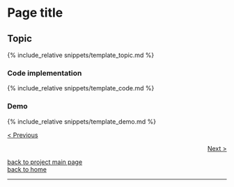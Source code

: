 <script>
MathJax = {
tex: {
tags: 'ams'  // should be 'ams', 'none', or 'all'
     }
};
</script>
<script id="MathJax-script" async src="https://cdn.jsdelivr.net/npm/mathjax@3/es5/tex-chtml.js"></script>

# Page title
## Topic
{% include_relative snippets/template_topic.md %}

### Code implementation
{% include_relative snippets/template_code.md %}

### Demo
{% include_relative snippets/template_demo.md %}


[< Previous](./previous.md)

<div style="text-align: right">
<a href="https://matt-a-bennett.github.io/numpy_from_scratch/next.html">Next ></a>
</div>

[back to project main page](./numpy_from_scratch.md)\
[back to home](../index.md)

---
<script src="https://utteranc.es/client.js"
        repo="Matt-A-Bennett/Matt-A-Bennett.github.io"
        issue-term="https://matt-a-bennett.github.io/numpy_from_scratch/this_file_name.html"
        theme="github-light"
        crossorigin="anonymous"
        async>
</script>

